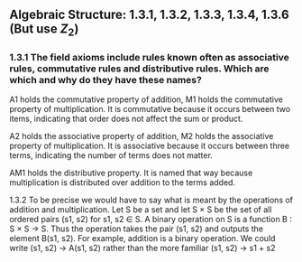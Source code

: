 ## Algebraic Structure: 1.3.1, 1.3.2, 1.3.3, 1.3.4, 1.3.6 (But use $Z_{2}$)
### 1.3.1 The field axioms include rules known often as associative rules, commutative rules and distributive rules. Which are which and why do they have these names?

A1 holds the commutative property of addition, M1 holds the commutative property of multiplication. It is commutative because it occurs between two items, indicating that order does not affect the sum or product.

A2 holds the associative property of addition, M2 holds the associative property of multiplication. It is associative because it occurs between three terms, indicating the number of terms does not matter.

AM1 holds the distributive property. It is named that way because multiplication is distributed over addition to the terms added.

1.3.2 To be precise we would have to say what is meant by the operations of addition and multiplication. Let S be a set and let S × S be the set of all ordered pairs (s1, s2) for s1, s2 ∈ S. A binary operation on S is a function B : S × S → S. Thus the operation takes the pair (s1, s2) and outputs the element B(s1, s2). For example, addition is a binary operation. We could write (s1, s2) → A(s1, s2) rather than the more familiar (s1, s2) → s1 + s2

